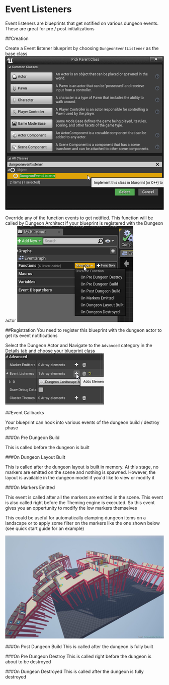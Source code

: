 Event Listeners
===============

Event listeners are blueprints that get notified on various dungeon events. These are great for pre / post initializations

##Creation

Create a Event listener blueprint by choosing `DungeonEventListener` as the base class
![Event Listener](../assets/images/event_listener_create.png)

Override any of the function events to get notified.  This function will be called by Dungeon Architect if your blueprint is registered with the Dungeon actor
![Event Listener](../assets/images/event_listener_create2.png)


##Registration
You need to register this blueprint with the dungeon actor to get its event notifications

Select the Dungeon Actor and Navigate to the `Advanced` category in the Details tab and choose your blueprint class
![Event Listener](../assets/images/event_listener_create3.png)


##Event Callbacks

Your blueprint can hook into various events of the dungeon build / destroy phase

###On Pre Dungeon Build

This is called before the dungeon is built


###On Dungeon Layout Built

This is called after the dungeon layout is built in memory.  At this stage, no markers are emitted on the scene and nothing is spawned.  However, the layout is available in the dungeon model if you'd like to view or modify it


###On Markers Emitted

This event is called after all the markers are emitted in the scene.   This event is also called right before the Theming engine is executed.    So this event gives you an oppertunity to modify the low markers themselves

This could be useful for automatically clamping dungeon items on a landscape or to apply some filter on the markers like the one shown below (see quick start guide for an example)

![Event Listener](../assets/images/event_listener_filter.jpg)


###On Post Dungeon Build
This is called after the dungeon is fully built


###On Pre Dungeon Destroy
This is called right before the dungeon is about to be destroyed

###On Dungeon Destroyed
This is called after the dungeon is fully destroyed


